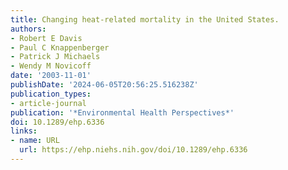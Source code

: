 ```yaml
---
title: Changing heat-related mortality in the United States.
authors:
- Robert E Davis
- Paul C Knappenberger
- Patrick J Michaels
- Wendy M Novicoff
date: '2003-11-01'
publishDate: '2024-06-05T20:56:25.516238Z'
publication_types:
- article-journal
publication: '*Environmental Health Perspectives*'
doi: 10.1289/ehp.6336
links:
- name: URL
  url: https://ehp.niehs.nih.gov/doi/10.1289/ehp.6336
---
```

